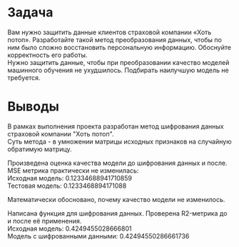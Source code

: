 # Задача 
Вам нужно защитить данные клиентов страховой компании «Хоть потоп». Разработайте такой метод преобразования данных, чтобы по ним было сложно восстановить персональную информацию. Обоснуйте корректность его работы.<br>
Нужно защитить данные, чтобы при преобразовании качество моделей машинного обучения не ухудшилось. Подбирать наилучшую модель не требуется.

# Выводы
В рамках выполнения проекта разработан метод шифрования данных страховой компании "Хоть потоп".<br>
Суть метода - в умножении матрицы исходных признаков на случайную обратимую матрицу.<br>

Произведена оценка качества модели до шифрования данных и после. MSE метрика практически не изменилась:<br>
Исходная модель: 0.12334688941710859<br>
Тестовая модель: 0.1233468894171088<br>

Математически обосновано, почему качество модели не изменилось.

Написана функция для шифрования данных. Проверена R2-метрика до и после её применения.<br>
Исходная модель: 0.4249455028666801<br>
Модель с шифрованными данными: 0.42494550286661736<br>
